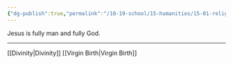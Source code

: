 ```yaml
---
{"dg-publish":true,"permalink":"/10-19-school/15-humanities/15-01-religion/the-hypostatic-union/","created":"2023-10-03","updated":"2024-03-04T11:19:53-05:00"}
---
```


Jesus is fully man and fully God.

---
[[Divinity\|Divinity]]
[[Virgin Birth\|Virgin Birth]]
